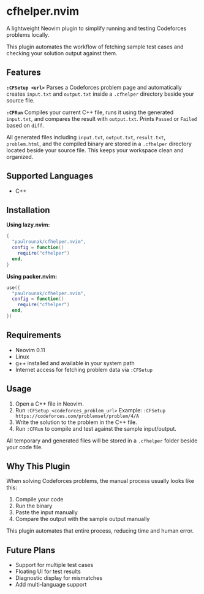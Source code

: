 # cfhelper.nvim

A lightweight Neovim plugin to simplify running and testing Codeforces problems locally.

This plugin automates the workflow of fetching sample test cases and checking your solution output against them.

## Features

**`:CFSetup <url>`**
Parses a Codeforces problem page and automatically creates `input.txt` and `output.txt` inside a `.cfhelper` directory beside your source file.

**`:CFRun`**
Compiles your current C++ file, runs it using the generated `input.txt`, and compares the result with `output.txt`. Prints `Passed` or `Failed` based on `diff`.

All generated files including `input.txt`, `output.txt`, `result.txt`, `problem.html`, and the compiled binary are stored in a `.cfhelper` directory located beside your source file. This keeps your workspace clean and organized.

## Supported Languages
- C++

## Installation

**Using lazy.nvim:**

```lua
{
  "paulrounak/cfhelper.nvim",
  config = function()
    require("cfhelper")
  end,
}
```

**Using packer.nvim:**

```lua
use({
  "paulrounak/cfhelper.nvim",
  config = function()
    require("cfhelper")
  end,
})
```

## Requirements

* Neovim 0.11
* Linux
* g++ installed and available in your system path
* Internet access for fetching problem data via `:CFSetup`

## Usage

1. Open a C++ file in Neovim.
2. Run `:CFSetup <codeforces_problem_url>`
   Example: `:CFSetup https://codeforces.com/problemset/problem/4/A`
3. Write the solution to the problem in the C++ file.
4. Run `:CFRun` to compile and test against the sample input/output.

All temporary and generated files will be stored in a `.cfhelper` folder beside your code file.

## Why This Plugin

When solving Codeforces problems, the manual process usually looks like this:

1. Compile your code
2. Run the binary
3. Paste the input manually
4. Compare the output with the sample output manually

This plugin automates that entire process, reducing time and human error.

## Future Plans

* Support for multiple test cases
* Floating UI for test results
* Diagnostic display for mismatches
* Add multi-language support
